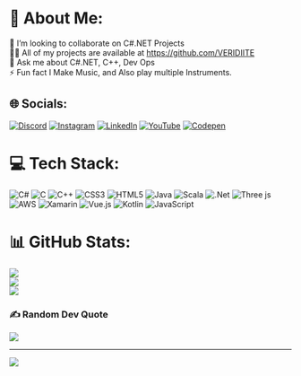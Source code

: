 # 💫 About Me:
👯 I’m looking to collaborate on C#.NET Projects<br>👨‍💻 All of my projects are available at https://github.com/VERIDIITE<br>💬 Ask me about C#.NET, C++, Dev Ops<br>⚡ Fun fact I Make Music, and Also play multiple Instruments.


## 🌐 Socials:
[![Discord](https://img.shields.io/badge/Discord-%237289DA.svg?logo=discord&logoColor=white)](https://discord.gg/di) [![Instagram](https://img.shields.io/badge/Instagram-%23E4405F.svg?logo=Instagram&logoColor=white)](https://instagram.com/veridiite.wav) [![LinkedIn](https://img.shields.io/badge/LinkedIn-%230077B5.svg?logo=linkedin&logoColor=white)](https://linkedin.com/in/kasam-software-engineer) [![YouTube](https://img.shields.io/badge/YouTube-%23FF0000.svg?logo=YouTube&logoColor=white)](https://youtube.com/@@VERIDIITE.wav1) [![Codepen](https://img.shields.io/badge/Codepen-000000?logo=codepen&logoColor=white)](https://codepen.io/VERIDIITE) 

# 💻 Tech Stack:
![C#](https://img.shields.io/badge/c%23-%23239120.svg?style=for-the-badge&logo=csharp&logoColor=white) ![C](https://img.shields.io/badge/c-%2300599C.svg?style=for-the-badge&logo=c&logoColor=white) ![C++](https://img.shields.io/badge/c++-%2300599C.svg?style=for-the-badge&logo=c%2B%2B&logoColor=white) ![CSS3](https://img.shields.io/badge/css3-%231572B6.svg?style=for-the-badge&logo=css3&logoColor=white) ![HTML5](https://img.shields.io/badge/html5-%23E34F26.svg?style=for-the-badge&logo=html5&logoColor=white) ![Java](https://img.shields.io/badge/java-%23ED8B00.svg?style=for-the-badge&logo=openjdk&logoColor=white) ![Scala](https://img.shields.io/badge/scala-%23DC322F.svg?style=for-the-badge&logo=scala&logoColor=white) ![.Net](https://img.shields.io/badge/.NET-5C2D91?style=for-the-badge&logo=.net&logoColor=white) ![Three js](https://img.shields.io/badge/threejs-black?style=for-the-badge&logo=three.js&logoColor=white) ![AWS](https://img.shields.io/badge/AWS-%23FF9900.svg?style=for-the-badge&logo=amazon-aws&logoColor=white) ![Xamarin](https://img.shields.io/badge/Xamarin-3199DC?style=for-the-badge&logo=xamarin&logoColor=white) ![Vue.js](https://img.shields.io/badge/vue.js-%2335495e.svg?style=for-the-badge&logo=vuedotjs&logoColor=%234FC08D) ![Kotlin](https://img.shields.io/badge/kotlin-%237F52FF.svg?style=for-the-badge&logo=kotlin&logoColor=white) ![JavaScript](https://img.shields.io/badge/javascript-%23323330.svg?style=for-the-badge&logo=javascript&logoColor=%23F7DF1E)
# 📊 GitHub Stats:
![](https://github-readme-stats.vercel.app/api?username=VERIDIITE&theme=codeSTACKr&hide_border=false&include_all_commits=true&count_private=true)<br/>
![](https://nirzak-streak-stats.vercel.app/?user=VERIDIITE&theme=codeSTACKr&hide_border=false)<br/>
![](https://github-readme-stats.vercel.app/api/top-langs/?username=VERIDIITE&theme=codeSTACKr&hide_border=false&include_all_commits=true&count_private=true&layout=compact)

### ✍️ Random Dev Quote
![](https://quotes-github-readme.vercel.app/api?type=horizontal&theme=tokyonight)

---
[![](https://visitcount.itsvg.in/api?id=VERIDIITE&icon=6&color=0)](https://visitcount.itsvg.in)

<!-- Proudly created with GPRM ( https://gprm.itsvg.in ) -->
